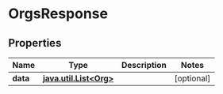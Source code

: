 
# OrgsResponse

## Properties
Name | Type | Description | Notes
------------ | ------------- | ------------- | -------------
**data** | [**java.util.List&lt;Org&gt;**](Org.md) |  |  [optional]



